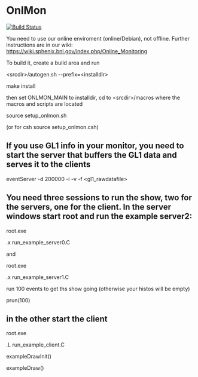 # OnlMon


[![Build Status](https://web.sdcc.bnl.gov/jenkins-sphenix/buildStatus/icon?job=sPHENIX%2FsPHENIX_OnlMon_MasterBranch)](https://web.sdcc.bnl.gov/jenkins-sphenix/job/sPHENIX/job/sPHENIX_OnlMon_MasterBranch/)

You need to use our online enviroment (online/Debian), not offline. Further 
instructions are in our wiki: https://wiki.sphenix.bnl.gov/index.php/Online_Monitoring

To build it, create a build area and run

\<srcdir\>/autogen.sh --prefix=\<installdir\>

make install

then set ONLMON_MAIN to installdir, cd to \<srcdir\>/macros where the macros and scripts are located

source setup_onlmon.sh

(or for csh source setup_onlmon.csh)

## If you use GL1 info in your monitor, you need to start the server that buffers the GL1 data and serves it to the clients
eventServer -d 200000 -i -v -f <gl1_rawdatafile>

## You need three sessions to run the show, two for the servers, one for the client. In the server windows start root and run the example server2:

root.exe

.x run_example_server0.C

and

root.exe

.x run_example_server1.C

run 100 events to get ths show going (otherwise your histos will be empty)

prun(100) 

## in the other start the client

root.exe

.L run_example_client.C

exampleDrawInit()

exampleDraw()

